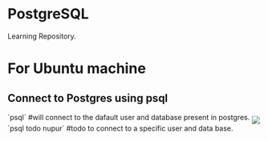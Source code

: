 # PostgreSQL
Learning Repository.
<h1>For Ubuntu machine</h1>
<h2> Connect to Postgres using psql </h2>
<div>
	`psql` #will connect to the dafault user and database present in postgres.
	<img src='https://raw.githubusercontent.com/nupurthakur27/PostgresSQL/master/images/psql.png' align="middle">
	`psql todo nupur` #todo <dbname> <username> to connect to a specific user and data base.
